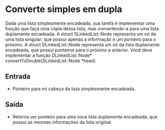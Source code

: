 # Converte simples em dupla

Dada uma lista simplesmente encadeada, sua tarefa é implementar uma função que faça uma cópia dessa lista, mas convertendo-a para uma lista duplamente encadeada.
A struct SLinkedList::Node representa um nó de uma lista singular, que possui apenas a informação e um ponteiro para o próximo. A struct DLinkedList::Node representa um nó da lista duplamente encadeada, que possui ponteiros para o próximo e anterior.
Você deve implementar a função DLinkedList::Node* convertToDouble(SLinkedList::Node *head)

## Entrada

- Ponteiro para nó cabeça da lista simplesmente encadeada.

## Saída

- Retorna um ponteiro para uma nova lista duplamente encadeada, que possui as mesmas informações da lista original.

